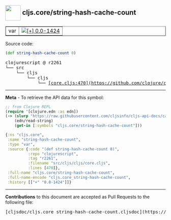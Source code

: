 ## <img width="48px" valign="middle" src="http://i.imgur.com/Hi20huC.png"> cljs.core/string-hash-cache-count

 <table border="1">
<tr>

<td>var</td>
<td><a href="https://github.com/cljsinfo/cljs-api-docs/tree/0.0-1424"><img valign="middle" alt="[+] 0.0-1424" src="https://img.shields.io/badge/+-0.0--1424-lightgrey.svg"></a> </td>
</tr>
</table>






Source code:

```clj
(def string-hash-cache-count 0)
```

 <pre>
clojurescript @ r2261
└── src
    └── cljs
        └── cljs
            └── <ins>[core.cljs:470](https://github.com/clojure/clojurescript/blob/r2261/src/cljs/cljs/core.cljs#L470)</ins>
</pre>


---

__Meta__ - To retrieve the API data for this symbol:

```clj
;; from Clojure REPL
(require '[clojure.edn :as edn])
(-> (slurp "https://raw.githubusercontent.com/cljsinfo/cljs-api-docs/catalog/cljs-api.edn")
    (edn/read-string)
    (get-in [:symbols "cljs.core/string-hash-cache-count"]))
```

```clj
{:ns "cljs.core",
 :name "string-hash-cache-count",
 :type "var",
 :source {:code "(def string-hash-cache-count 0)",
          :repo "clojurescript",
          :tag "r2261",
          :filename "src/cljs/cljs/core.cljs",
          :lines [470]},
 :full-name "cljs.core/string-hash-cache-count",
 :full-name-encode "cljs.core_string-hash-cache-count",
 :history [["+" "0.0-1424"]]}

```

---

__Contributions__ to this document are accepted as Pull Requests to the following file:

 <pre>
[cljsdoc/cljs.core_string-hash-cache-count.cljsdoc](https://github.com/cljsinfo/cljs-api-docs/blob/master/cljsdoc/cljs.core_string-hash-cache-count.cljsdoc)
</pre>

